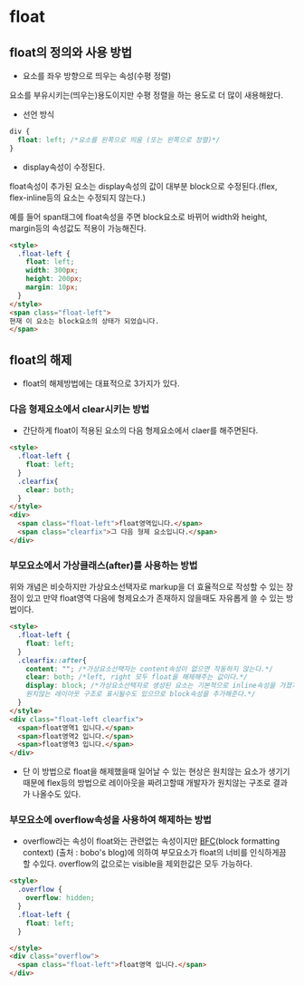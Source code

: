 # float

## float의 정의와 사용 방법

- 요소를 좌우 방향으로 띄우는 속성(수평 정렬)

요소를 부유시키는(띄우는)용도이지만 수평 정렬을 하는 용도로 더 많이 새용해왔다.

- 선언 방식
```css
div {
  float: left; /*요소를 왼쪽으로 띄움 (또는 왼쪽으로 정렬)*/
}
```

- display속성이 수정된다.

float속성이 추가된 요소는 display속성의 값이 대부분 block으로 수정된다.(flex, flex-inline등의 요소는 수정되지 않는다.)

예를 들어 span태그에 float속성을 주면 block요소로 바뀌어 width와 height, margin등의 속성값도 적용이 가능해진다.

```html
<style>
  .float-left {
    float: left;
    width: 300px;
    height: 200px;
    margin: 10px;
  }
</style>
<span class="float-left">
현재 이 요소는 block요소의 상태가 되었습니다.
</span>
```

## float의 해제

- float의 해제방법에는 대표적으로 3가지가 있다.

### 다음 형제요소에서 clear시키는 방법

- 간단하게 float이 적용된 요소의 다음 형제요소에서 claer를 해주면된다.

```html
<style>
  .float-left {
    float: left;
  }
  .clearfix{
    clear: both;
  }
</style>
<div>
  <span class="float-left">float영역입니다.</span>
  <span class="clearfix">그 다음 형제 요소입니다.</span>
</div>
```

### 부모요소에서 가상클래스(after)를 사용하는 방법

위와 개념은 비슷하지만 가상요소선택자로 markup을 더 효율적으로 작성할 수 있는 장점이 있고 만약 float영역 다음에 형제요소가 존재하지 않을때도 자유롭게 쓸 수 있는 방법이다.

```html
<style>
  .float-left {
    float: left;
  }
  .clearfix::after{
    content: ""; /*가상요소선택자는 content속성이 없으면 작동하지 않는다.*/
    clear: both; /*left, right 모두 float을 해제해주는 값이다.*/
    display: block; /*가상요소선택자로 생성된 요소는 기본적으로 inline속성을 가졌기 때문에 
    원치않는 레이아웃 구조로 표시될수도 있으므로 block속성을 추가해준다.*/
  }
</style>
<div class="float-left clearfix">
  <span>float영역1 입니다.</span>
  <span>float영역2 입니다.</span>
  <span>float영역3 입니다.</span>
</div>
```

- 단 이 방법으로 float을 해제했을때 일어날 수 있는 현상은 원치않는 요소가 생기기때문에 flex등의 방법으로 레이아웃을 짜려고할때 개발자가 원치않는 구조로 결과가 나올수도 있다.

### 부모요소에 overflow속성을 사용하여 해제하는 방법

- overflow라는 속성이 float와는 관련없는 속성이지만 [BFC](https://blueshw.github.io/2020/05/17/know-css-block-formatting-context/)(block formatting context) (출처 : bobo's blog)에 의하여 부모요소가 float의 너비를 인식하게끔 할 수있다.
overflow의 값으로는 visible을 제외한값은 모두 가능하다.

```html
<style>
  .overflow {
    overflow: hidden;
  }
  .float-left {
    float: left;
  }

</style>
<div class="overflow">
  <span class="float-left">float영역 입니다.</span>
</div>
```